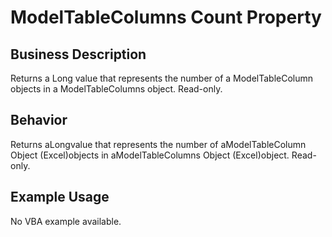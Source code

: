 # ModelTableColumns Count Property

## Business Description
Returns a Long value that represents the number of a ModelTableColumn objects in a ModelTableColumns object. Read-only.

## Behavior
Returns aLongvalue that represents the number of aModelTableColumn Object (Excel)objects in aModelTableColumns Object (Excel)object. Read-only.

## Example Usage
No VBA example available.